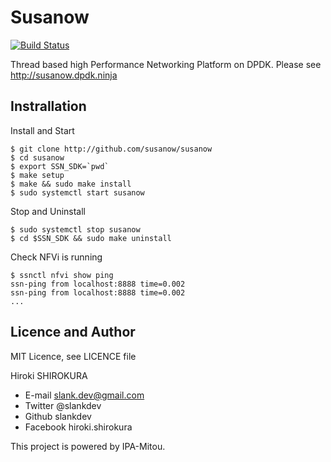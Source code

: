 
# Susanow

[![Build Status](https://travis-ci.org/susanow/susanow.svg?branch=master)](https://travis-ci.org/susanow/susanow)

Thread based high Performance Networking Platform on DPDK.
Please see http://susanow.dpdk.ninja

## Instrallation

Install and Start
```
$ git clone http://github.com/susanow/susanow
$ cd susanow
$ export SSN_SDK=`pwd`
$ make setup
$ make && sudo make install
$ sudo systemctl start susanow
```

Stop and Uninstall
```
$ sudo systemctl stop susanow
$ cd $SSN_SDK && sudo make uninstall
```

Check NFVi is running
```
$ ssnctl nfvi show ping
ssn-ping from localhost:8888 time=0.002
ssn-ping from localhost:8888 time=0.002
...
```

## Licence and Author

MIT Licence, see LICENCE file

Hiroki SHIROKURA

 - E-mail slank.dev@gmail.com
 - Twitter @slankdev
 - Github  slankdev
 - Facebook hiroki.shirokura

This project is powered by IPA-Mitou.
